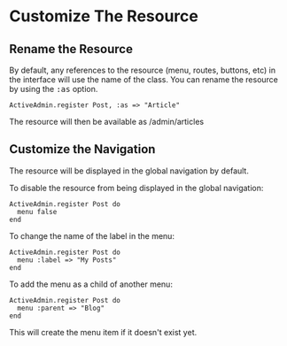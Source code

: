 # Customize The Resource

## Rename the Resource

By default, any references to the resource (menu, routes, buttons, etc) in the
interface will use the name of the class. You can rename the resource by using
the <tt>:as</tt> option.

    ActiveAdmin.register Post, :as => "Article"

The resource will then be available as /admin/articles

## Customize the Navigation

The resource will be displayed in the global navigation by default.

To disable the resource from being displayed in the global navigation:

    ActiveAdmin.register Post do
      menu false
    end

To change the name of the label in the menu:

    ActiveAdmin.register Post do
      menu :label => "My Posts"
    end

To add the menu as a child of another menu:

    ActiveAdmin.register Post do
      menu :parent => "Blog"
    end

This will create the menu item if it doesn't exist yet.
